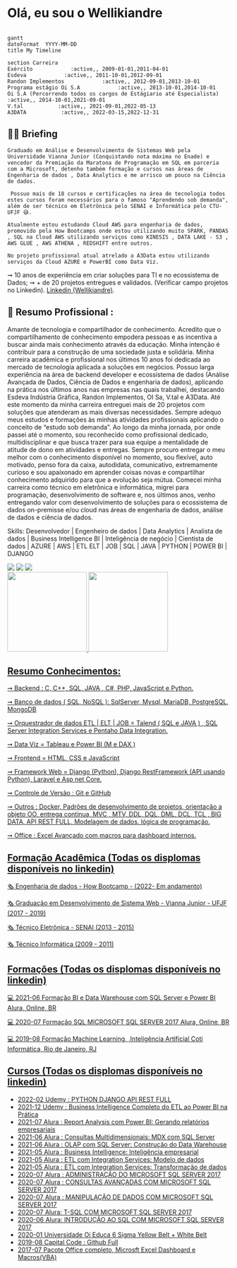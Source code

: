 # Olá, eu sou o Wellikiandre

```mermaid

gantt
dateFormat  YYYY-MM-DD
title My Timeline

section Carreira
Exército            :active,, 2009-01-01,2011-04-01
Esdeva            :active,, 2011-10-01,2012-09-01
Randon Implementos            :active,, 2012-09-01,2013-10-01
Programa estágio Oi S.A            :active,, 2013-10-01,2014-10-01
Oi S.A (Percorrendo todos os cargos de Estágiario até Especialista)            :active,, 2014-10-01,2021-09-01
V.tal           :active,, 2021-09-01,2022-05-13
A3DATA           :active,, 2022-03-15,2022-12-31

```

## 👨‍🏫 Briefing 

	Graduado em Análise e Desenvolvimento de Sistemas Web pela Universidade Vianna Junior (Conquistando nota máxima no Enade) e vencedor da Premiação da Maratona de Programação em SQL em parceria com a Microsoft, detenho também formação e cursos nas áreas de Engenharia de dados , Data Analytics e me arrisco um pouco na Ciência de dados. 

	 Possuo mais de 18 cursos e certificações na área de tecnologia todos estes cursos foram necessários para o famoso "Aprendendo sob demanda", além de ser técnico em Eletrônica pelo SENAI e Informática pelo CTU-UFJF 😅.

	Atualmente estou estudando Cloud AWS para engenharia de dados, promovido pela How Bootcamps onde estou utilizando muito SPARK, PANDAS , SQL na Cloud AWS utilizando serviços como KINESIS , DATA LAKE - S3 , AWS GLUE , AWS ATHENA , REDSHIFT entre outros.

	No projeto profissional atual atrelado a A3Data estou utilizando serviços da Cloud AZURE e PowerBI como Data Viz.

➙ 10 anos de experiência em criar soluções para TI e no ecossistema de Dados;
➙ + de 20 projetos entregues e validados. (Verificar campo projetos no Linkedin).
[Linkedin (Wellikiandre)](https://www.linkedin.com/in/wellikiandre/).

## 💼 Resumo Profissional :
  Amante de tecnologia e compartilhador de conhecimento. Acredito que o compartilhamento de conhecimento empodera pessoas e as incentiva a buscar ainda mais conhecimento através da educação. Minha intenção é contribuir para a construção de uma sociedade justa e solidária.
 	Minha carreira acadêmica e profissional nos últimos 10 anos foi dedicada ao mercado de tecnologia aplicada a soluções em negócios. Possuo larga experiência na área de  backend developer e ecossistema de dados (Análise Avançada de Dados, Ciência de Dados e engenharia de dados), aplicando na prática nos últimos anos nas empresas nas quais trabalhei, destacando Esdeva Indústria Gráfica, Randon Implementos, OI Sa, V.tal e A3Data. Até este momento da minha carreira entreguei mais de 20 projetos com soluções que atenderam as mais diversas necessidades.
 	Sempre adequo meus estudos e formações às minhas atividades profissionais aplicando o conceito de “estudo sob demanda”. Ao longo da minha jornada, por onde passei até o momento, sou reconhecido como profissional dedicado, multidisciplinar e que busca trazer para sua equipe a mentalidade de atitude de dono em atividades e entregas. Sempre procuro entregar o meu melhor com o conhecimento disponível no momento, sou flexível, auto motivado, penso fora da caixa, autodidata, comunicativo, extremamente curioso e sou apaixonado em aprender coisas novas e compartilhar conhecimento adquirido para que a evolução seja mútua.
  Comecei minha carreira como técnico em eletrônica e informática, migrei para programação, desenvolvimento de software e, nos últimos anos, venho entregando valor com  desenvolvimento de soluções para o ecossistema de dados on-premisse e/ou cloud nas áreas de engenharia de dados, análise de dados e ciência de dados.

Skills: Desenvolvedor | Engenheiro de dados | Data Analytics | Analista de dados | Business Intelligence BI | Inteligência de negócio | Cientista de dados | AZURE | AWS | ETL ELT | JOB | SQL | JAVA | PYTHON | POWER BI | DJANGO


<div> 
  <a href="https://www.linkedin.com/in/wellikiandre/" target="_blank"><img src="https://img.shields.io/badge/-LinkedIn-%230077B5?style=for-the-badge&logo=linkedin&logoColor=white" target="_blank"></a> 
  <a href="https://linktr.ee/wellikiandre" target="_blank"><img src="https://img.shields.io/badge/LinkTree-FF0000?style=for-the-badge&logo=Linktree&logoColor=white" target="_blank"></a>
  <a href="https://docs.google.com/document/d/1mX-EtqGDNQxiE8f8kMF0eon6iOelTQTK/edit?usp=sharing&ouid=116609682125162317803&rtpof=true&sd=true" target="_blank"><img src="https://img.shields.io/badge/Curriculum-FF0000?style=for-the-badge&logo=Linktree&logoColor=green" target="_blank"></a>
</div>

<div>
  <a href="https://github.com/Wellikiandre">
  <img height="180em" src="https://github-readme-stats.vercel.app/api?username=Wellikiandre&show_icons=true&theme=dark&include_all_commits=true&count_private=true"/>
  <img height="180em" src="https://github-readme-stats.vercel.app/api/top-langs/?username=Wellikiandre&layout=compact&langs_count=16&theme=dark"/>
</div>

## Resumo Conhecimentos:
➙ Backend : C, C++, SQL, JAVA , C#, PHP, JavaScript e Python.
 
➙ Banco de dados ( SQL, NoSQL ): SqlServer, Mysql, MariaDB, PostgreSQL, MongoDB 
 
➙ Orquestrador de dados ETL | ELT | JOB = Talend ( SQL e JAVA ) , SQL Server Integration Services e Pentaho Data Integration.
 
➙ Data Viz = Tableau e Power BI (M e DAX ) 
 
➙ Frontend = HTML, CSS e JavaScript 
 
➙ Framework Web = Django (Python), Django RestFramework (API usando Python), Laravel e Asp net Core.
 
➙ Controle de Versão : Git e GitHub
 
➙ Outros : Docker, Padrões de desenvolvimento de projetos, orientação a objeto OO, entrega continua, MVC , MTV, DDL, DQL, DML, DCL, TCL , BIG DATA, API REST FULL, Modelagem de dados, lógica de programação.
 
➙ Office : Excel Avançado com macros para dashboard internos.
 

## Formação Acadêmica (Todas os displomas disponíveis no linkedin)

:newspaper_roll: Engenharia de dados - How Bootcamp - (2022- Em andamento)

:newspaper_roll: Graduação em Desenvolvimento de Sistema Web - Vianna Junior - UFJF (2017 - 2019)

:newspaper_roll: Técnico Eletrônica - SENAI (2013 - 2015)

:newspaper_roll: Técnico Informática (2009 - 2011)

## Formações (Todas os displomas disponíveis no linkedin)

:computer: 2021-06 Formação BI e Data Warehouse com SQL Server e Power BI Alura, Online, BR

:computer: 2020-07 Formação SQL MICROSOFT SQL SERVER 2017 Alura, Online, BR

:computer: 2019-08 Formação Machine Learning, ,Inteligência Artificial Coti Informática, Rio de Janeiro, RJ

## Cursos (Todas os displomas disponíveis no linkedin)
* 2022-02		 Udemy : PYTHON DJANGO API REST FULL
* 2021-12    Udemy : Business Intelligence Completo do ETL ao Power BI na Prática
* 2021-07    Alura : Report Analysis com Power BI: Gerando relatórios empresariais
* 2021-06    Alura : Consultas Multidimensionais: MDX com SQL Server
* 2021-06    Alura : OLAP com SQL Server: Construção do Data Warehouse
* 2021-05    Alura : Business Intelligence: Inteligência empresarial
* 2021-05    Alura : ETL com Integration Services: Modelo de dados
* 2021-05    Alura : ETL com Integration Services: Transformação de dados
* 2020-07    Alura : ADMINISTRAÇÃO DO MICROSOFT SQL SERVER 2017
* 2020-07    Alura : CONSULTAS AVANÇADAS COM MICROSOFT SQL SERVER 2017
* 2020-07    Alura : MANIPULAÇÃO DE DADOS COM MICROSOFT SQL SERVER 2017
* 2020-07    Alura: T-SQL COM MICROSOFT SQL SERVER 2017
* 2020-06    Alura: INTRODUÇÃO AO SQL COM MICROSOFT SQL SERVER 2017
* 2020-01    Universidade Oi Educa 6 Sigma Yellow Belt + White Belt
* 2019-08    Capital Code : Github Full
* 2017-07    Pacote Office completo, Microsft Excel Dashboard e Macros(VBA)







